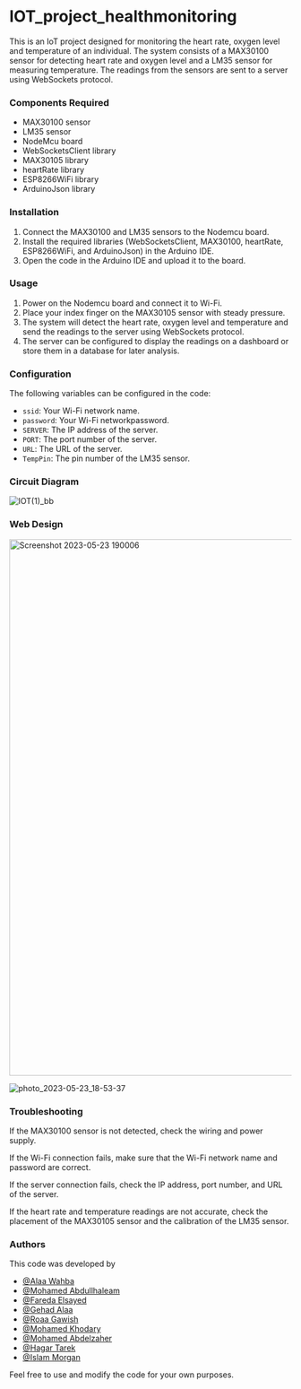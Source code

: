 # IOT_project_healthmonitoring

This is an IoT project designed for monitoring the heart rate, oxygen level and temperature of an individual. The system consists of a MAX30100 sensor for detecting heart rate and oxygen level and a LM35 sensor for measuring temperature. The readings from the sensors are sent to a server using WebSockets protocol.

### Components Required

- MAX30100 sensor
- LM35 sensor
- NodeMcu board
- WebSocketsClient library
- MAX30105 library
- heartRate library
- ESP8266WiFi library
- ArduinoJson library

### Installation

1. Connect the MAX30100 and LM35 sensors to the Nodemcu board.
2. Install the required libraries (WebSocketsClient, MAX30100, heartRate, ESP8266WiFi, and ArduinoJson) in the Arduino IDE.
3. Open the code in the Arduino IDE and upload it to the board.

### Usage

1. Power on the Nodemcu board and connect it to Wi-Fi.
2. Place your index finger on the MAX30105 sensor with steady pressure.
3. The system will detect the heart rate, oxygen level and temperature and send the readings to the server using WebSockets protocol.
4. The server can be configured to display the readings on a dashboard or store them in a database for later analysis.

### Configuration

The following variables can be configured in the code:

- `ssid`: Your Wi-Fi network name.
- `password`: Your Wi-Fi networkpassword.
- `SERVER`: The IP address of the server.
- `PORT`: The port number of the server.
- `URL`: The URL of the server.
- `TempPin`: The pin number of the LM35 sensor.

### Circuit Diagram


![IOT(1)_bb](https://github.com/retrogradex/IOT_project_healthmonitoring/assets/107015185/a21b35d8-9282-4b90-a459-e89f60f59420)

### Web Design 


<img width="957" alt="Screenshot 2023-05-23 190006" src="https://github.com/alaawahba13/IOT_project_healthmonitoring/assets/101985923/caca05e9-2f8f-4f8d-91c2-1a04189a8df9">

![photo_2023-05-23_18-53-37](https://github.com/alaawahba13/IOT_project_healthmonitoring/assets/101985923/55b5ecbb-38b5-4448-8ae0-72ea581b2f48)

### Troubleshooting

If the MAX30100 sensor is not detected, check the wiring and power supply.

If the Wi-Fi connection fails, make sure that the Wi-Fi network name and password are correct.

If the server connection fails, check the IP address, port number, and URL of the server.

If the heart rate and temperature readings are not accurate, check the placement of the MAX30105 sensor and the calibration of the LM35 sensor.

### Authors
This code was developed by 
- [@Alaa Wahba](https://github.com/alaawahba13)
- [@Mohamed Abdullhaleam](https://github.com/Mohamedabdullhaleam)
- [@Fareda Elsayed]( https://github.com/FaredaElsayed)
- [@Gehad Alaa ](https://github.com/Gehad799)
- [@Roaa Gawish ](https://github.com/roaagawish)
- [@Mohamed Khodary](https://github.com/moekhodry11)
- [@Mohamed Abdelzaher](https://github.com/Mohamed991-1) 
- [@Hagar Tarek](https://github.com/Hager706)
- [@Islam Morgan](https://github.com/retrogradex)

Feel free to use and modify the code for your own purposes.
